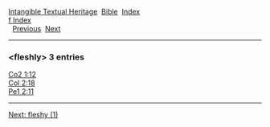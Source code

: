 [Intangible Textual Heritage](../../index)  [Bible](../index) 
[Index](index)   
[f Index](_f_)  
  [Previous](c04317)  [Next](c04319) 

------------------------------------------------------------------------

### &lt;fleshly&gt; 3 entries

[Co2 1:12](../kjv/co2001.htm#012)  
[Col 2:18](../kjv/col002.htm#018)  
[Pe1 2:11](../kjv/pe1002.htm#011)  

------------------------------------------------------------------------

[Next: fleshy (1)](c04319)
